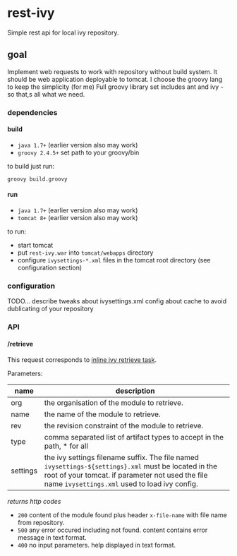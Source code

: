 # rest-ivy
Simple rest api for local ivy repository.

## goal
Implement web requests to work with repository without build system.
It should be web application deployable to tomcat.
I choose the groovy lang to keep the simplicity (for me)
Full groovy library set includes ant and ivy - so that,s all what we need.

### dependencies
#### build
* `java 1.7+` (earlier version also may work)
* `groovy 2.4.5+` set path to your groovy/bin

to build just run:

`groovy build.groovy`


#### run
* `java 1.7+` (earlier version also may work)
* `tomcat 8+` (earlier version also may work)

to run:
* start tomcat
* put `rest-ivy.war` into `tomcat/webapps` directory
* configure `ivysettings-*.xml` files in the tomcat root directory (see configuration section)

### configuration
TODO... describe tweaks about ivysettings.xml config about cache to avoid dublicating of your repository


### API

#### /retrieve
This request corresponds to [inline ivy retrieve task](http://ant.apache.org/ivy/history/2.1.0/use/retrieve.html).

Parameters:

| name | description |
|------|-------------|
| org  | the organisation of the module to retrieve. |
| name | the name of the module to retrieve.  |
| rev  | the revision constraint of the module to retrieve. |
| type | comma separated list of artifact types to accept in the path, * for all |
| settings | the ivy settings filename suffix. The file named `ivysettings-${settings}.xml` must be located in the root of your tomcat. if parameter not used the file name `ivysettings.xml` used to load ivy config.|

*returns http codes*

* `200` content of the module found plus header `x-file-name` with file name from repository.
* `500` any error occured including not found. content contains error message in text format.
* `400` no input parameters. help displayed in text format.
